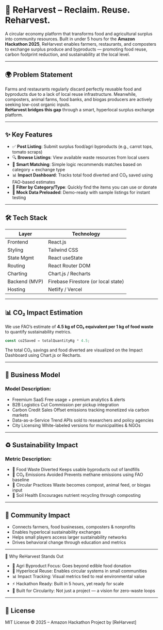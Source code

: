 # 🌾 ReHarvest – Reclaim. Reuse. Reharvest.

A circular economy platform that transforms food and agricultural surplus into community resources. Built in under 5 hours for the **Amazon Hackathon 2025**, ReHarvest enables farmers, restaurants, and composters to exchange surplus produce and byproducts — promoting food reuse, carbon footprint reduction, and sustainability at the local level.

---

## 🌍 Problem Statement

Farms and restaurants regularly discard perfectly reusable food and byproducts due to a lack of local reuse infrastructure. Meanwhile, composters, animal farms, food banks, and biogas producers are actively seeking low-cost organic inputs.  
**ReHarvest bridges this gap** through a smart, hyperlocal surplus exchange platform.

---

## ✨ Key Features

- ✅ **Post Listing**: Submit surplus food/agri byproducts (e.g., carrot tops, tomato scraps)
- 🔍 **Browse Listings**: View available waste resources from local users
- 🧠 **Smart Matching**: Simple logic recommends matches based on category + exchange type
- 📊 **Impact Dashboard**: Tracks total food diverted and CO₂ saved using FAO-based estimates
- 🧪 **Filter by Category/Type**: Quickly find the items you can use or donate
- 🧺 **Mock Data Preloaded**: Demo-ready with sample listings for instant testing

---

## 🛠 Tech Stack

| Layer        | Technology             |
|--------------|------------------------|
| Frontend     | React.js               |
| Styling      | Tailwind CSS           |
| State Mgmt   | React useState         |
| Routing      | React Router DOM       |
| Charting     | Chart.js / Recharts    |
| Backend (MVP)| Firebase Firestore (or local state) |
| Hosting      | Netlify / Vercel       |

---

## 📊 CO₂ Impact Estimation

We use FAO’s estimate of **4.5 kg of CO₂ equivalent per 1 kg of food waste** to quantify sustainability metrics.

```js
const co2Saved = totalQuantityKg * 4.5;
```
 The total CO₂ savings and food diverted are visualized on the Impact Dashboard using Chart.js or Recharts.
 
---

## 💼 Business Model
### Model	Description:
- Freemium SaaS	Free usage + premium analytics & alerts
- B2B Logistics Cut	Commission per pickup integration
- Carbon Credit Sales	Offset emissions tracking monetized via carbon markets
- Data-as-a-Service	Trend APIs sold to researchers and policy agencies
- City Licensing	White-labeled versions for municipalities & NGOs

---

## ♻️ Sustainability Impact
### Metric	Description:
- 🧺 Food Waste Diverted	Keeps usable byproducts out of landfills
- 💨 CO₂ Emissions Avoided	Prevents methane emissions using FAO baseline
- 🔁 Circular Practices	Waste becomes compost, animal feed, or biogas input
- 🌱 Soil Health	Encourages nutrient recycling through composting

---

## 👥 Community Impact
- Connects farmers, food businesses, composters & nonprofits
- Enables hyperlocal sustainability exchanges
- Helps small players access larger sustainability networks
- Drives behavioral change through education and metrics

---

🧠 Why ReHarvest Stands Out
- 🔁 Agri Byproduct Focus: Goes beyond edible food donation
- 📍 Hyperlocal Reuse: Enables circular systems in small communities
- 📊 Impact Tracking: Visual metrics tied to real environmental value
- ⚡ Hackathon Ready: Built in 5 hours, yet ready for scale
- 🌿 Built for Circularity: Not just a project — a vision for zero-waste loops

---

## 📄 License
MIT License © 2025 – Amazon Hackathon Project by [ReHarvest]

